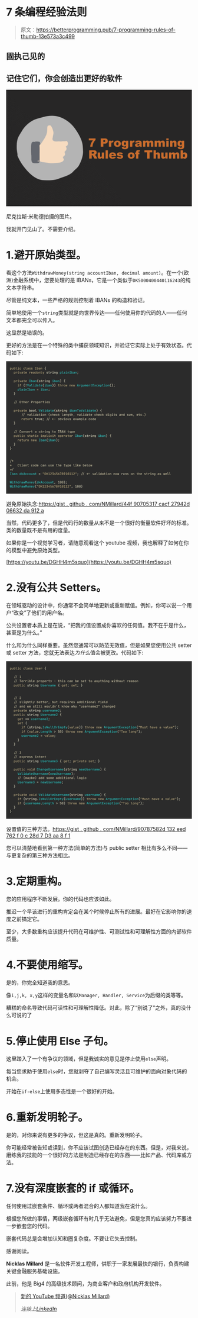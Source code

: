 # 7 条编程经验法则

> 原文：<https://betterprogramming.pub/7-programming-rules-of-thumb-13e573a3c499>

## 固执己见的

## 记住它们，你会创造出更好的软件

![](img/487ef84e943fea24ae024cd97cc3f704.png)

尼克拉斯·米勒德拍摄的图片。

我就开门见山了。不需要介绍。

# 1.避开原始类型。

看这个方法`WithdrawMoney(string accountIban, decimal amount)`。在一个(欧洲)金融系统中，您要处理的是 IBANs，它是一个类似于`DK5000400440116243`的纯文本字符串。

尽管是纯文本，一些严格的规则控制着 IBANs 的构造和验证。

简单地使用一个`string`类型就是向世界传达——任何使用你的代码的人——任何文本都完全可以传入。

这显然是错误的。

更好的方法是在一个特殊的类中捕获领域知识，并验证它实际上处于有效状态。代码如下:

![](img/94fa8e068130203d357f7d3b72814ee6.png)

避免原始执念:[https://gist . github . com/NMillard/44f 90705317 cacf 27942d 06632 da 912 a](https://gist.github.com/NMillard/44f90705317cacf27942d06632da912a)

当然，代码更多了，但是代码行的数量从来不是一个很好的衡量软件好坏的标准。类的数量既不是有用的度量。

如果你是一个视觉学习者，请随意观看这个 youtube 视频，我也解释了如何在你的模型中避免原始类型。

[https://youtu.be/DGHH4m5squo](https://youtu.be/DGHH4m5squo)

# 2.没有公共 Setters。

在领域驱动的设计中，你通常不会简单地更新或重新赋值。例如，你可以说一个用户“改变”了他们的用户名。

公共设置者本质上是在说，“把我的值设置成你喜欢的任何值。我不在乎是什么，甚至是为什么。”

什么和为什么同样重要。虽然您通常可以防范无效值，但是如果您使用公共 setter 或 setter 方法，您就无法表达*为什么*值会被更改。代码如下:

![](img/f90a7c5269c5900ca787667389ea2e16.png)

设置值的三种方法。[https://gist . github . com/NMillard/90787582d 132 eed 762 f 0 c 28d 7 D3 aa 8 f 1](https://gist.github.com/NMillard/90787582d132eed762f0c28d7d3aa8f1)

您可以清楚地看到第一种方法(简单的方法)与 public setter 相比有多么不同——与更复杂的第三种方法相比。

# 3.定期重构。

您的应用程序不断发展。你的代码也应该如此。

推迟一个早该进行的重构肯定会在某个时候停止所有的进展。最好在它影响你的速度之前搞定它。

至少，大多数重构应该提升代码在可维护性、可测试性和可理解性方面的内部软件质量。

# 4.不要使用缩写。

是的，你完全知道我的意思。

像`i,j,k, x,y`这样的变量名和以`Manager, Handler, Service`为后缀的类等等。

糟糕的命名导致代码可读性和可理解性降低。对此，除了“别说了”之外，真的没什么可说的了

# 5.停止使用 Else 子句。

这里踏入了一个有争议的领域，但是我诚实的意见是停止使用`else`声明。

每当您求助于使用`else`时，您就剥夺了自己编写灵活且可维护的面向对象代码的机会。

开始在`if-else`上使用多态性是一个很好的开始。

# 6.重新发明轮子。

是的，对你来说有更多的争议，但这是真的。重新发明轮子。

你可能经常被告知或读到，你不应该试图创造已经存在的东西。但是，对我来说，磨练我的技能的一个很好的方法是制造已经存在的东西——比如产品、代码库或方法。

# 7.没有深度嵌套的 if 或循环。

任何使用过嵌套条件、循环或两者混合的人都知道我在说什么。

根据您所做的事情，两级嵌套循环有时几乎无法避免，但是您真的应该努力不要进一步嵌套您的代码。

嵌套代码总是会增加认知和圈复杂度。不要让它失去控制。

感谢阅读。

**Nicklas Millard** 是一名软件开发工程师，供职于一家发展最快的银行，负责构建关键金融服务基础设施。

此前，他是 Big4 的高级技术顾问，为商业客户和政府机构开发软件。

> [新的 YouTube 频道(@Nicklas Millard)](https://www.youtube.com/channel/UCaUy83EAkVdXsZjF3xGSvMw)
> 
> *连接上*[*LinkedIn*](https://www.linkedin.com/in/nicklasmillard/)